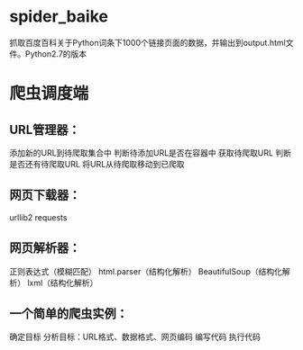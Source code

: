 # spider_baike
抓取百度百科关于Python词条下1000个链接页面的数据，并输出到output.html文件。Python2.7的版本

# 爬虫调度端

## URL管理器：
 添加新的URL到待爬取集合中
 判断待添加URL是否在容器中
 获取待爬取URL
 判断是否还有待爬取URL
 将URL从待爬取移动到已爬取

## 网页下载器：
 urllib2
 requests

## 网页解析器：
 正则表达式（模糊匹配）
 html.parser（结构化解析）
 BeautifulSoup（结构化解析）
 lxml（结构化解析）

## 一个简单的爬虫实例：
 确定目标
 分析目标：URL格式、数据格式、网页编码
 编写代码
 执行代码
